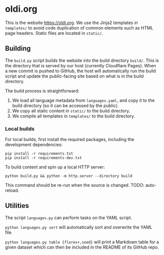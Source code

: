 # oldi.org

This is the website <https://oldi.org>. We use the Jinja2 templates in `templates/` to avoid code duplication of common elements such as HTML page headers. Static files are located in `static/`.

## Building

The `build.py` script builds the website into the build directory `build/`. This is the directory that is served by our host (currently Cloudflare Pages). When a new commit is pushed to GitHub, the host will automatically run the build script and update the public-facing site based on what is in the build directory.

The build process is straightforward:
1. We load all language metadata from `languages.yaml`, and copy it to the build directory (so it can be accessed by the public).
2. We copy all static content in `static/` to the build directory.
3. We compile all templates in `templates/` to the build directory.

### Local builds

For local builds, first install the required packages, including the development dependencies:
```
pip install -r requirements.txt
pip install -r requirements-dev.txt
```

To build content and spin up a local HTTP server:
```
python build.py && python -m http.server --directory build
```

This command should be re-run when the source is changed. TODO: auto-reload.

## Utilities

The script `languages.py` can perform tasks on the YAML script.

`python languages.py sort` will automatically sort and overwrite the YAML file.

`python languages.py table {flores+,seed}` will print a Markdown table for a given dataset which can then be included in the README of its GitHub repo.
